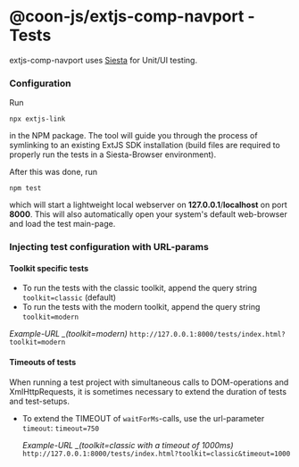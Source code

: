 # @coon-js/extjs-comp-navport - Tests

extjs-comp-navport uses [Siesta](http://bryntum.com) for Unit/UI testing.

### Configuration

Run
```
npx extjs-link
```
in the NPM package. The tool will guide you through the process of symlinking to an existing ExtJS SDK installation
(build files are required to properly run the tests in a Siesta-Browser environment).

After this was done, run
```
npm test
```
which will start a lightweight local webserver on **127.0.0.1**/**localhost** on port **8000**. This will also
automatically open your system's default web-browser and load the test main-page.

### Injecting test configuration with URL-params

#### Toolkit specific tests
* To run the tests with the classic toolkit, append the query string `toolkit=classic` (default)
* To run the tests with the modern toolkit, append the query string `toolkit=modern`

*Example-URL _(toolkit=modern)*
`http://127.0.0.1:8000/tests/index.html?toolkit=modern`


#### Timeouts of tests
When running a test project with simultaneous calls to DOM-operations and XmlHttpRequests, it is sometimes
necessary to extend the duration of tests and test-setups.
* To extend the TIMEOUT of ```waitForMs```-calls, use the url-parameter ```timeout```: `timeout=750`

  *Example-URL _(toolkit=classic with a timeout of 1000ms)*
  `http://127.0.0.1:8000/tests/index.html?toolkit=classic&timeout=1000`